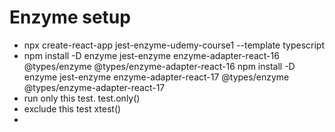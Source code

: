 # Enzyme setup

* npx create-react-app jest-enzyme-udemy-course1 --template typescript
* npm install -D enzyme jest-enzyme enzyme-adapter-react-16 @types/enzyme @types/enzyme-adapter-react-16
  npm install -D enzyme jest-enzyme enzyme-adapter-react-17 @types/enzyme @types/enzyme-adapter-react-17
* run only this test.
    test.only()
* exclude this test 
    xtest()
* 
